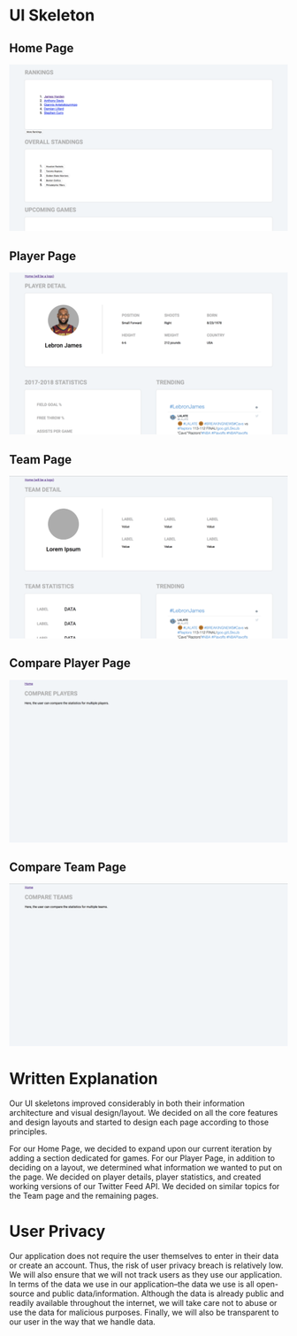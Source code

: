 # UI Skeleton
## Home Page
![Home](/milestones/milestone4/home.png)

## Player Page
![Player](/milestones/milestone4/player.png)

## Team Page
![Team](/milestones/milestone4/team.png)

## Compare Player Page
![Compare Player](/milestones/milestone4/comparePlayer.png)

## Compare Team Page
![Compare Team](/milestones/milestone4/compareTeam.png)

# Written Explanation
Our UI skeletons improved considerably in both their information architecture and visual design/layout. We decided on all the core features and design layouts and started to design each page according to those principles.

For our Home Page, we decided to expand upon our current iteration by adding a section dedicated for games. For our Player Page, in addition to deciding on a layout, we determined what information we wanted to put on the page. We decided on player details, player statistics, and created working versions of our Twitter Feed API. We decided on similar topics for the Team page and the remaining pages.

# User Privacy
Our application does not require the user themselves to enter in their data or create an account. Thus, the risk of user privacy breach is relatively low. We will also ensure that we will not track users as they use our application. In terms of the data we use in our application–the data we use is all open-source and public data/information. Although the data is already public and readily available throughout the internet, we will take care not to abuse or use the data for malicious purposes. Finally, we will also be transparent to our user in the way that we handle data.
